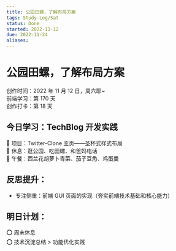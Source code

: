 ```yaml
---
title: 公园田螺，了解布局方案
tags: Study-Log/Sat
status: Done
started: 2022-11-12
due: 2022-11-24
aliases: 
---
```

# 公园田螺，了解布局方案
创作时间：2022 年 11 月 12 日，周六耶~  
前端学习：第 170 天  
创作打卡：第 18 天
## 今日学习：TechBlog 开发实践
🫰 项目：Twitter-Clone 主页——圣杯式样式布局  
🫰 休息：逛公园、吃田螺、和爸妈电话  
🫰 午餐：西兰花胡萝卜青菜、茄子豆角、鸡蛋羹
## 反思提升：
- 专注侧重：前端 GUI 页面的实现（夯实前端技术基础和核心能力）
## 明日计划：
⭕ 周末休息  
⭕ 技术沉淀总结 > 功能优化实践
